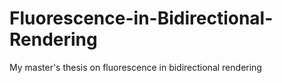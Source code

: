 # Fluorescence-in-Bidirectional-Rendering
My master's thesis on fluorescence in bidirectional rendering
